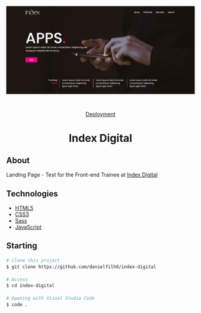 <div align="center" id="top"> 
<img align="center" src="https://github.com/danielfilh0/idx/blob/master/images/print.PNG">

&#xa0;

   <a href="https://danielfilh0.github.io/idx">Deployment</a> 
</div>

<h1 align="center">Index Digital</h1>

## About

Landing Page - Test for the Front-end Trainee at <a href="https://idx.digital/">Index Digital</a>

## Technologies

- [HTML5](https://developer.mozilla.org/en-US/docs/Web/Guide/HTML/HTML5)
- [CSS3](https://developer.mozilla.org/en-US/docs/Web/CSS)
- [Sass](https://sass-lang.com/)
- [JavaScript](https://www.javascript.com/)

## Starting

```bash
# Clone this project
$ git clone https://github.com/danielfilh0/index-digital

# Access
$ cd index-digital

# Opening with Visual Studio Code
$ code .

```
